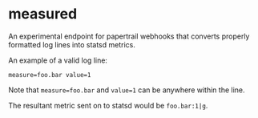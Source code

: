 # measured

An experimental endpoint for papertrail webhooks that converts properly formatted log lines into statsd metrics.

An example of a valid log line:

```
measure=foo.bar value=1
```

Note that `measure=foo.bar` and `value=1` can be anywhere within the line.

The resultant metric sent on to statsd would be `foo.bar:1|g`.
